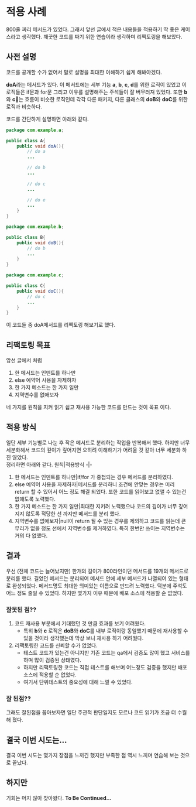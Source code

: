 # 적용 사례
800줄 짜리 메서드가 있었다. 그래서 앞선 글에서 적은 내용들을 적용하기 딱 좋은 케이스라고 생각했다. 깨끗한 코드를 짜기 위한 연습이라 생각하며 리팩토링을 해보았다.
## 사전 설명
코드를 공개할 수가 없어서 말로 설명을 최대한 이해하기 쉽게 해봐야겠다. 

**doA**라는 메서드가 있다. 이 메서드에는 세부 기능 **a**, **b**, **c**, **d**를 위한 로직이 있었고 이 로직들은 if문과 for문 그리고 이유를 설명해주는 주석들이 잘 버무러져 있었다. 또한 **b**와 **c**는 흐름이 비슷한 로직인데 각각 다른 패키지, 다른 클래스의 **doB**와 **doC**를 위한 로직과 비슷하다. 

코드를 간단하게 설명하면 아래와 같다.
```java
package com.example.a;

public class A{
    public void doA(){
        // do a
        ...

        // do b
        ...
        
        // do c
        ...

        // do e
        ...
    }
}
```
```java
package com.example.b;

public class B{
    public void doB(){
        // do b
        ...
    }
}
```
```java
package com.example.c;

public class C{
    public void doC(){
        // do c
        ...
    }
}
```

이 코드들 중 doA메서드를 리펙토링 해보기로 했다.
## 리팩토링 목표
앞선 글에서 처럼 
1. 한 메서드는 인덴트를 하나만
2. else 예약어 사용을 자제하자
3. 한 가지 메소드는 한 가지 일만
4. 지역변수를 없애보자

네 가지를 원칙을 지켜 읽기 쉽고 재사용 가능한 코드를 만드는 것이 목표 이다.
## 적용 방식
일단 세부 기능별로 나눈 후 작은 메서드로 분리하는 작업을 반복해서 했다. 하지만 너무 세분화해서 코드의 깊이가 깊어지면 오히려 이해하기가 어려울 것 같아 너무 세분화 하진 않았다.\
정리하면 아래와 같다.
원칙|적용방식
-|-
1. 한 메서드는 인덴트를 하나만|if/for 가 중첩되는 경우 메서드를 분리하였다.
2. else 예약어 사용을 자제하자|메서드를 분리하니 조건에 안맞는 경우는 미리 return 할 수 있어서 어느 정도 해결 되었다. 또한 코드를 읽어보고 없앨 수 있는건 없애도록 노력했다.
3. 한 가지 메소드는 한 가지 일만|최대한 지키려 노력했으나 코드의 깊이가 너무 깊어지지 않도록 적당한 선 까지만 메서드를 분리 했다.
4. 지역변수를 없애보자|null이 return 될 수 있는 경우를 제외하고 코드를 읽는데 큰 무리가 없을 정도 선에서 지역변수를 제거하였다. 특히 한번만 쓰이는 지역변수는 거의 다 없앴다.
## 결과
우선 (전체 코드는 늘어났지만) 한개의 길이가 800라인이던 메서드를 19개의 메서드로 분리를 했다. 길었던 메서드는 분리되어 메서드 안에 세부 메서드가 나열되어 있는 형태로 완성되었다. 메서드명도 최대한 의미있는 이름으로 만드려 노력했다. 덕분에 주석도 어느 정도 줄일 수 있었다. 하지만 몇가지 이유 때문에 배포 소스에 적용할 순 없었다.
### 잘못된 점??
1. 코드 재사용 부분에서 기대했던 것 만큼 효과를 보기 어려웠다.
    * 특히 **b**와 **c** 로직은 **doB**와 **doC**를 내부 로직이랑 동일했기 때문에 재사용할 수 있을 것이라 생각했는데 막상 보니 재사용 하기 어려웠다.
2. 리팩토링한 코드를 신뢰할 수가 없었다.
    * 테스트 코드가 있는건 아니지만 기존 코드는 qa에서 검증도 많이 했고 서비스를 하며 많이 검증된 상태였다.
    * 하지만 리팩토링한 코드는 직접 테스트를 해보며 어느정도 검증을 했지만 배포 소스에 적용할 순 없었다.
    * 여기서 단위테스트의 중요성에 대해 느낄 수 있었다.
### 잘 된점??
그래도 잘된점을 꼽아보자면 일단 주관적 판단일지도 모르나 코드 읽기가 조금 더 수월해 졌다.
## 결국 이번 시도는...
결국 이번 시도는 몇가지 장점을 느끼긴 했지만 부족한 점 역시 느끼며 연습해 보는 것으로 끝났다.
## 하지만
기회는 머지 않아 찾아왔다. **To Be Continued...**